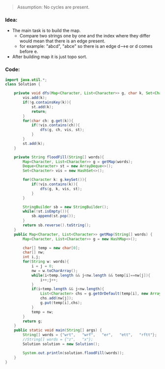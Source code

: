 > Assumption: No cycles are present.
### Idea:
- The main task is to build the map.
	- Compare two strings one by one and the index where they differ would mean that there is an edge present.
	- for example: "abcd", "abce" so there is an edge d-->e  or d comes before e.
- After building map it is just topo sort.
### Code:
```java
import java.util.*;
class Solution {

    private void dfs(Map<Character, List<Character>> g, char k, Set<Character> vis, Deque<Character> st){
        vis.add(k);
        if(!g.containsKey(k)){
            st.add(k);
            return;
        }
        for(char ch: g.get(k)){
            if(!vis.contains(ch)){
                dfs(g, ch, vis, st);
            }
        }
        st.add(k);
    }

    private String floodFill(String[] words){
        Map<Character, List<Character>> g = getMap(words);
        Deque<Character> st = new ArrayDeque<>();
        Set<Character> vis = new HashSet<>();

        for(Character k: g.keySet()){
            if(!vis.contains(k)){
                dfs(g, k, vis, st);
            }
        }

        StringBuilder sb = new StringBuilder();
        while(!st.isEmpty()){
            sb.append(st.pop());
        }
        return sb.reverse().toString();
    }
    public Map<Character, List<Character>> getMap(String[] words) {
        Map<Character, List<Character>> g = new HashMap<>();

        char[] temp = new char[0];
        char[] nw;
        int i,j;
        for(String w: words){
            i = j = 0;
            nw = w.toCharArray();
            while(i<temp.length && j<nw.length && temp[i]==nw[j]){
                i++;j++;
            }
            if(i<temp.length && j<nw.length){
                List<Character> chs = g.getOrDefault(temp[i], new ArrayList<>());
                chs.add(nw[j]);
                g.put(temp[i],chs);
            }
            temp = nw;
        }
        return g;
    }
    public static void main(String[] args) {
        String[] words = {"wrt",   "wrf",   "er",   "ett",   "rftt"};
        //String[] words = {"z",   "x"};
        Solution solution = new Solution();

        System.out.println(solution.floodFill(words));
    }
}
```